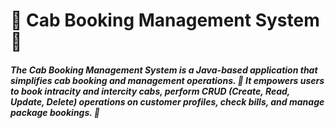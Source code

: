 <h1>🚕 Cab Booking Management System 📅</h1>
<h5>The Cab Booking Management System is a Java-based application that simplifies cab booking and management operations. 🚀 It empowers users to book intracity and intercity cabs, perform CRUD (Create, Read, Update, Delete) operations on customer profiles, check bills, and manage package bookings. 💼</h5>

